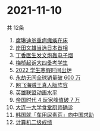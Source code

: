 # 2021-11-10
  共 12条

  <!-- BEGIN -->
  <!-- 最后更新时间:Wed Nov 10 2021 13:17:54 GMT+0000 (Coordinated Universal Time) -->
  1. [席琳迪翁重病瘫痪在床](https://www.zhihu.com/search?q=席琳迪翁)
1. [岸田文雄当选日本首相](https://www.zhihu.com/search?q=岸田文雄)
1. [丁香医生发文炮轰电子烟](https://www.zhihu.com/search?q=丁香医生)
1. [梅桢起诉大四备考学生](https://www.zhihu.com/search?q=梅桢)
1. [2022 学生寒假时间出炉](https://www.zhihu.com/search?q=寒假时间)
1. [永劫无间全球销量破 600 万](https://www.zhihu.com/search?q=永劫无间)
1. [网飞海贼王真人版阵容](https://www.zhihu.com/search?q=海贼王)
1. [英雄联盟动画水平](https://www.zhihu.com/search?q=英雄联盟双城之战)
1. [帝国时代 4 玩家峰值破 7 万](https://www.zhihu.com/search?q=帝国时代4)
1. [大连一大学食堂厨师确诊](https://www.zhihu.com/search?q=大连疫情)
1. [韩国就「车用尿素荒」向中国求助](https://www.zhihu.com/search?q=韩国求助)
1. [计算机二级成绩](https://www.zhihu.com/search?q=计算机二级)
  <!-- END -->
  